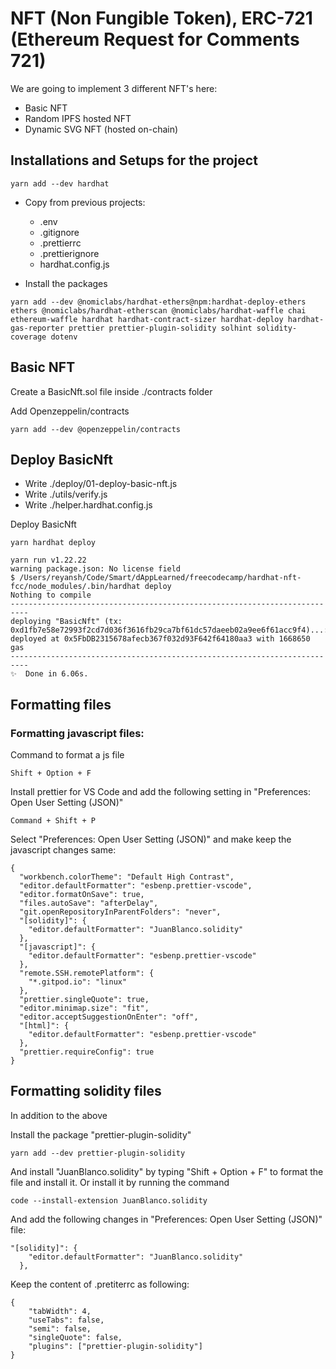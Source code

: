 # NFT (Non Fungible Token), ERC-721 (Ethereum Request for Comments 721)

We are going to implement 3 different NFT's here:

-   Basic NFT
-   Random IPFS hosted NFT
-   Dynamic SVG NFT (hosted on-chain)

## Installations and Setups for the project

```
yarn add --dev hardhat
```

-   Copy from previous projects:

    -   .env
    -   .gitignore
    -   .prettierrc
    -   .prettierignore
    -   hardhat.config.js

-   Install the packages

```
yarn add --dev @nomiclabs/hardhat-ethers@npm:hardhat-deploy-ethers ethers @nomiclabs/hardhat-etherscan @nomiclabs/hardhat-waffle chai ethereum-waffle hardhat hardhat-contract-sizer hardhat-deploy hardhat-gas-reporter prettier prettier-plugin-solidity solhint solidity-coverage dotenv
```

## Basic NFT

Create a BasicNft.sol file inside ./contracts folder

Add Openzeppelin/contracts

```
yarn add --dev @openzeppelin/contracts
```

## Deploy BasicNft

-   Write ./deploy/01-deploy-basic-nft.js
-   Write ./utils/verify.js
-   Write ./helper.hardhat.config.js

Deploy BasicNft

```
yarn hardhat deploy

```

```
yarn run v1.22.22
warning package.json: No license field
$ /Users/reyansh/Code/Smart/dAppLearned/freecodecamp/hardhat-nft-fcc/node_modules/.bin/hardhat deploy
Nothing to compile
--------------------------------------------------------------------------
deploying "BasicNft" (tx: 0xd1fb7e58e72993f2cd7d036f3616fb29ca7bf61dc57daeeb02a9ee6f61acc9f4)...: deployed at 0x5FbDB2315678afecb367f032d93F642f64180aa3 with 1668650 gas
--------------------------------------------------------------------------
✨  Done in 6.06s.
```

## Formatting files

### Formatting javascript files:

Command to format a js file

```
Shift + Option + F
```

Install prettier for VS Code and add the following setting in "Preferences: Open User Setting (JSON)"

```
Command + Shift + P
```

Select "Preferences: Open User Setting (JSON)" and make keep the javascript changes same:

```
{
  "workbench.colorTheme": "Default High Contrast",
  "editor.defaultFormatter": "esbenp.prettier-vscode",
  "editor.formatOnSave": true,
  "files.autoSave": "afterDelay",
  "git.openRepositoryInParentFolders": "never",
  "[solidity]": {
    "editor.defaultFormatter": "JuanBlanco.solidity"
  },
  "[javascript]": {
    "editor.defaultFormatter": "esbenp.prettier-vscode"
  },
  "remote.SSH.remotePlatform": {
    "*.gitpod.io": "linux"
  },
  "prettier.singleQuote": true,
  "editor.minimap.size": "fit",
  "editor.acceptSuggestionOnEnter": "off",
  "[html]": {
    "editor.defaultFormatter": "esbenp.prettier-vscode"
  },
  "prettier.requireConfig": true
}
```

## Formatting solidity files

In addition to the above

Install the package "prettier-plugin-solidity"

```
yarn add --dev prettier-plugin-solidity
```

And install "JuanBlanco.solidity" by typing "Shift + Option + F" to format the file and install it. Or install it by running the command

```
code --install-extension JuanBlanco.solidity
```

And add the following changes in "Preferences: Open User Setting (JSON)" file:

```
"[solidity]": {
    "editor.defaultFormatter": "JuanBlanco.solidity"
  },
```

Keep the content of .pretiterrc as following:

```
{
    "tabWidth": 4,
    "useTabs": false,
    "semi": false,
    "singleQuote": false,
    "plugins": ["prettier-plugin-solidity"]
}
```
